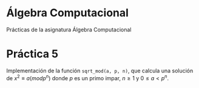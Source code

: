 # Álgebra Computacional
 Prácticas de la asignatura Álgebra Computacional

# Práctica 5
Implementación de la función `sqrt_mod(a, p, n)`, que calcula una solución de $x^2 \equiv a (mod p^n)$ donde $p$ es un primo impar, $n \geq 1$ y $0 \leq a < p^n$.
